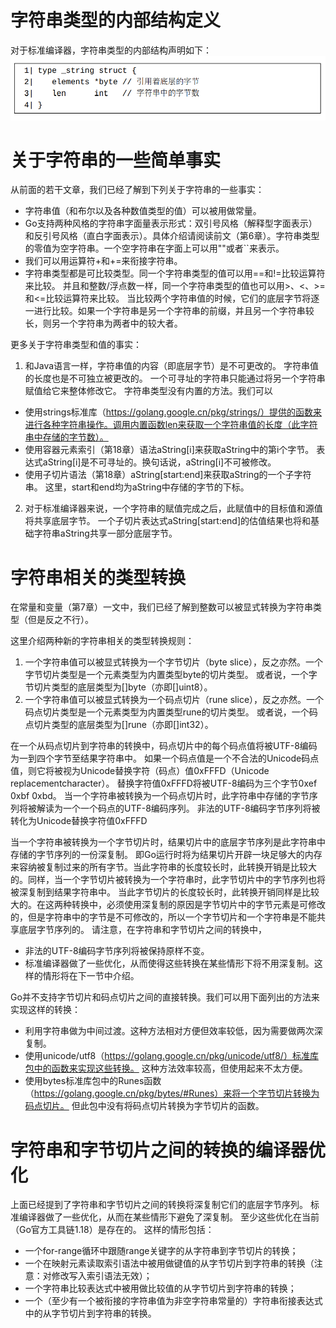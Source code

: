 # 字符串类型的内部结构定义

对于标准编译器，字符串类型的内部结构声明如下：
![](images/19-1.png)

# 关于字符串的一些简单事实

从前面的若干文章，我们已经了解到下列关于字符串的一些事实：
- 字符串值（和布尔以及各种数值类型的值）可以被用做常量。
- Go支持两种风格的字符串字面量表示形式：双引号风格（解释型字面表示）和反引号风格（直白字面表示）。具体介绍请阅读前文（第6章）。字符串类型的零值为空字符串。一个空字符串在字面上可以用""或者``来表示。
- 我们可以用运算符+和+=来衔接字符串。
- 字符串类型都是可比较类型。同一个字符串类型的值可以用==和!=比较运算符来比较。 并且和整数/浮点数一样，同一个字符串类型的值也可以用>、<、>=和<=比较运算符来比较。 当比较两个字符串值的时候，它们的底层字节将逐一进行比较。如果一个字符串是另一个字符串的前缀，并且另一个字符串较长，则另一个字符串为两者中的较大者。

更多关于字符串类型和值的事实：
1. 和Java语言一样，字符串值的内容（即底层字节）是不可更改的。 字符串值的长度也是不可独立被更改的。 一个可寻址的字符串只能通过将另一个字符串赋值给它来整体修改它。
字符串类型没有内置的方法。我们可以
- 使用strings标准库（https://golang.google.cn/pkg/strings/）提供的函数来进行各种字符串操作。调用内置函数len来获取一个字符串值的长度（此字符串中存储的字节数）。
- 使用容器元素索引（第18章）语法aString[i]来获取aString中的第i个字节。 表达式aString[i]是不可寻址的。换句话说，aString[i]不可被修改。
- 使用子切片语法（第18章）aString[start:end]来获取aString的一个子字符串。 这里，start和end均为aString中存储的字节的下标。
2. 对于标准编译器来说，一个字符串的赋值完成之后，此赋值中的目标值和源值将共享底层字节。 一个子切片表达式aString[start:end]的估值结果也将和基础字符串aString共享一部分底层字节。

# 字符串相关的类型转换

在常量和变量（第7章）一文中，我们已经了解到整数可以被显式转换为字符串类型（但是反之不行）。

这里介绍两种新的字符串相关的类型转换规则：
1. 一个字符串值可以被显式转换为一个字节切片（byte slice），反之亦然。一个字节切片类型是一个元素类型为内置类型byte的切片类型。 或者说，一个字节切片类型的底层类型为[]byte（亦即[]uint8）。
2. 一个字符串值可以被显式转换为一个码点切片（rune slice），反之亦然。一个码点切片类型是一个元素类型为内置类型rune的切片类型。 或者说，一个码点切片类型的底层类型为[]rune（亦即[]int32）。

在一个从码点切片到字符串的转换中，码点切片中的每个码点值将被UTF-8编码为一到四个字节至结果字符串中。 如果一个码点值是一个不合法的Unicode码点值，则它将被视为Unicode替换字符（码点）值0xFFFD（Unicode replacementcharacter）。 替换字符值0xFFFD将被UTF-8编码为三个字节0xef 0xbf 0xbd。
当一个字符串被转换为一个码点切片时，此字符串中存储的字节序列将被解读为一个一个码点的UTF-8编码序列。 非法的UTF-8编码字节序列将被转化为Unicode替换字符值0xFFFD

当一个字符串被转换为一个字节切片时，结果切片中的底层字节序列是此字符串中存储的字节序列的一份深复制。 即Go运行时将为结果切片开辟一块足够大的内存来容纳被复制过来的所有字节。当此字符串的长度较长时，此转换开销是比较大的。同样，当一个字节切片被转换为一个字符串时，此字节切片中的字节序列也将被深复制到结果字符串中。 当此字节切片的长度较长时，此转换开销同样是比较大的。在这两种转换中，必须使用深复制的原因是字节切片中的字节元素是可修改的，但是字符串中的字节是不可修改的，所以一个字节切片和一个字符串是不能共享底层字节序列的。
请注意，在字符串和字节切片之间的转换中，
- 非法的UTF-8编码字节序列将被保持原样不变。
- 标准编译器做了一些优化，从而使得这些转换在某些情形下将不用深复制。这样的情形将在下一节中介绍。

Go并不支持字节切片和码点切片之间的直接转换。我们可以用下面列出的方法来实现这样的转换：
- 利用字符串做为中间过渡。这种方法相对方便但效率较低，因为需要做两次深复制。
- 使用unicode/utf8（https://golang.google.cn/pkg/unicode/utf8/）标准库包中的函数来实现这些转换。 这种方法效率较高，但使用起来不太方便。
- 使用bytes标准库包中的Runes函数（https://golang.google.cn/pkg/bytes/#Runes）来将一个字节切片转换为码点切片。 但此包中没有将码点切片转换为字节切片的函数。

# 字符串和字节切片之间的转换的编译器优化

上面已经提到了字符串和字节切片之间的转换将深复制它们的底层字节序列。 标准编译器做了一些优化，从而在某些情形下避免了深复制。 至少这些优化在当前（Go官方工具链1.18）是存在的。 这样的情形包括：

- 一个for-range循环中跟随range关键字的从字符串到字节切片的转换；
- 一个在映射元素读取索引语法中被用做键值的从字节切片到字符串的转换（注意：对修改写入索引语法无效）；
- 一个字符串比较表达式中被用做比较值的从字节切片到字符串的转换；
- 一个（至少有一个被衔接的字符串值为非空字符串常量的）字符串衔接表达式中的从字节切片到字符串的转换。